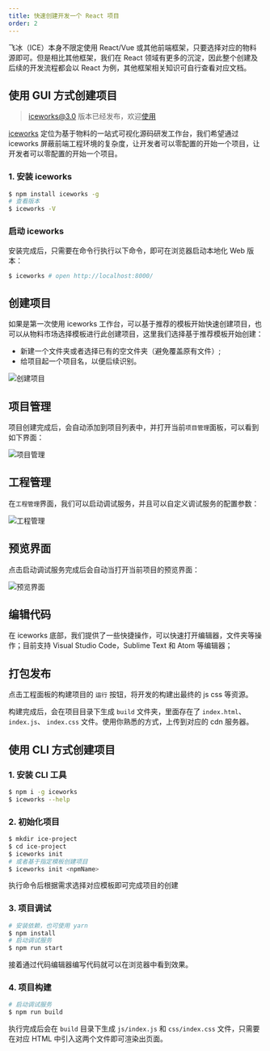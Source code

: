```yaml
---
title: 快速创建开发一个 React 项目
order: 2
---
```


飞冰（ICE）本身不限定使用 React/Vue 或其他前端框架，只要选择对应的物料源即可。但是相比其他框架，我们在 React 领域有更多的沉淀，因此整个创建及后续的开发流程都会以 React 为例，其他框架相关知识可自行查看对应文档。

## 使用 GUI 方式创建项目

> iceworks@3.0 版本已经发布，欢迎[使用](https://github.com/alibaba/ice/issues/2369)

[iceworks](/iceworks) 定位为基于物料的一站式可视化源码研发工作台，我们希望通过 iceworks 屏蔽前端工程环境的复杂度，让开发者可以零配置的开始一个项目，让开发者可以零配置的开始一个项目。

### 1. 安装 iceworks

```bash
$ npm install iceworks -g
# 查看版本
$ iceworks -V
```

### 启动 iceworks

安装完成后，只需要在命令行执行以下命令，即可在浏览器启动本地化 Web 版本：

```bash
$ iceworks # open http://localhost:8000/
```

## 创建项目

如果是第一次使用 iceworks 工作台，可以基于推荐的模板开始快速创建项目，也可以从物料市场选择模板进行此创建项目，这里我们选择基于推荐模板开始创建：

* 新建一个文件夹或者选择已有的空文件夹（避免覆盖原有文件）;
* 给项目起一个项目名，以便后续识别。

![创建项目](https://img.alicdn.com/tfs/TB1fF45dWSs3KVjSZPiXXcsiVXa-2878-1572.png)

## 项目管理

项目创建完成后，会自动添加到项目列表中，并打开当前`项目管理`面板，可以看到如下界面：

![项目管理](https://img.alicdn.com/tfs/TB1uKtYd8OD3KVjSZFFXXcn9pXa-2877-1572.png)

## 工程管理

在`工程管理`界面，我们可以启动调试服务，并且可以自定义调试服务的配置参数：

![工程管理](https://img.alicdn.com/tfs/TB1HpB1d8Kw3KVjSZFOXXarDVXa-2880-1584.png)

## 预览界面

点击启动调试服务完成后会自动当打开当前项目的预览界面：

![预览界面](https://img.alicdn.com/tfs/TB1p6lCceSSBuNjy0FlXXbBpVXa-2562-1590.png)

## 编辑代码

在 iceworks 底部，我们提供了一些快捷操作，可以快速打开编辑器，文件夹等操作；目前支持 Visual Studio Code，Sublime Text 和 Atom 等编辑器；

## 打包发布

点击工程面板的构建项目的 `运行` 按钮，将开发的构建出最终的 js css 等资源。

构建完成后，会在项目目录下生成 `build` 文件夹，里面存在了 `index.html`、 `index.js`、 `index.css` 文件。使用你熟悉的方式，上传到对应的 cdn 服务器。


## 使用 CLI 方式创建项目

### 1. 安装 CLI 工具

```bash
$ npm i -g iceworks
$ iceworks --help
```

### 2. 初始化项目

```bash
$ mkdir ice-project
$ cd ice-project
$ iceworks init
# 或者基于指定模板创建项目
$ iceworks init <npmName>
```

执行命令后根据需求选择对应模板即可完成项目的创建

### 3. 项目调试

```bash
# 安装依赖，也可使用 yarn
$ npm install
# 启动调试服务
$ npm run start
```

接着通过代码编辑器编写代码就可以在浏览器中看到效果。

### 4. 项目构建

```bash
# 启动调试服务
$ npm run build
```

执行完成后会在 `build` 目录下生成 `js/index.js` 和 `css/index.css` 文件，只需要在对应 HTML 中引入这两个文件即可渲染出页面。

